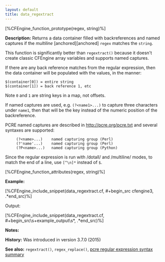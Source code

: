 ```yaml
---
layout: default
title: data_regextract
---
```


[%CFEngine_function_prototype(regex, string)%]

**Description:** Returns a data container filled with backreferences
and named captures if the *multiline* [anchored][anchored] `regex` matches the
`string`.

This function is significantly better than `regextract()` because it
doesn't create classic CFEngine array variables and supports named
captures.

If there are any back reference matches from the regular expression,
then the data container will be populated with the values, in the
manner:

```
$(container[0]) = entire string
$(container[1]) = back reference 1, etc
```

Note `0` and `1` are string keys in a map, not offsets.

If named captures are used, e.g. `(?<name1>...)` to capture three
characters under `name1`, then that will be the key instead of the
numeric position of the backreference.

PCRE named captures are described in http://pcre.org/pcre.txt and several syntaxes are supported:

         (?<name>...)    named capturing group (Perl)
         (?'name'...)    named capturing group (Perl)
         (?P<name>...)   named capturing group (Python)

Since the regular expression is run with /dotall/ and /multiline/ modes, to match the end of a line, use ```[^\n]*``` instead of ```$```.

[%CFEngine_function_attributes(regex, string)%]

**Example:**

[%CFEngine_include_snippet(data_regextract.cf, #\+begin_src cfengine3, .*end_src)%]

Output:

[%CFEngine_include_snippet(data_regextract.cf, #\+begin_src\s+example_output\s*, .*end_src)%]

**Notes:**

**History:** Was introduced in version 3.7.0 (2015)

**See also:** `regextract()`, `regex_replace()`, [pcre regular expression syntax summary](http://www.pcre.org/original/doc/html/pcresyntax.html#SEC10)

